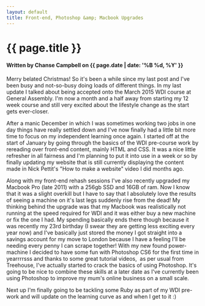 ```yaml
---
layout: default
title: Front-end, Photoshop &amp; Macbook Upgrades
---
```

<h1 class="header-name">{{ page.title }}</h1>
<h4 class="header-name">Written by Chanse Campbell on {{ page.date | date: '%B %d, %Y' }}</h4>

Merry belated Christmas! So it's been a while since my last post and I've been busy and not-so-busy doing loads of different things. In my last update I talked about being accepted onto the March 2015 WDI course at General Assembly. I'm now a month and a half away from starting my 12 week course and still very excited about the lifestyle change as the start gets ever-closer.

After a manic December in which I was sometimes working two jobs in one day things have really settled down and I've now finally had a little bit more time to focus on my independent learning once again. I started off at the start of January by going through the basics of the WDI pre-course work by rereading over front-end content, mainly HTML and CSS. It was a nice little refresher in all fairness and I'm planning to put it into use in a week or so by finally updating my website that is still currently displaying the content made in Nick Pettit's "How to make a website" video I did months ago.

Along with my front-end rehash sessions I've also recently upgraded my Macbook Pro (late 2011) with a 256gb SSD and 16GB of ram. Now I know that it was a slight overkill but I have to say that I absolutely love the results of seeing a machine on it's last legs suddenly rise from the dead! My thinking behind the upgrade was that my Macbook was realistically not running at the speed required for WDI and it was either buy a new machine or fix the one I had. My spending basically ends there though because it was recently my 23rd birthday (I swear they are getting less exciting every year now) and I've basically just stored the money I got straight into a savings account for my move to London because I have a feeling I'll be needing every penny I can scrape together! With my new found power-machine I decided to have some fun with Photoshop CS6 for the first time in yearrrrsss and thanks to some great tutorial videos,  as per usual from Treehouse, I've actually started to crack the basics of using Photoshop. It's going to be nice to combine these skills at a later date as I've currently been using Photoshop to improve my mum's online business on a small scale.

Next up I'm finally going to be tackling some Ruby as part of my WDI pre-work and will update on the learning curve as and when I get to it :)